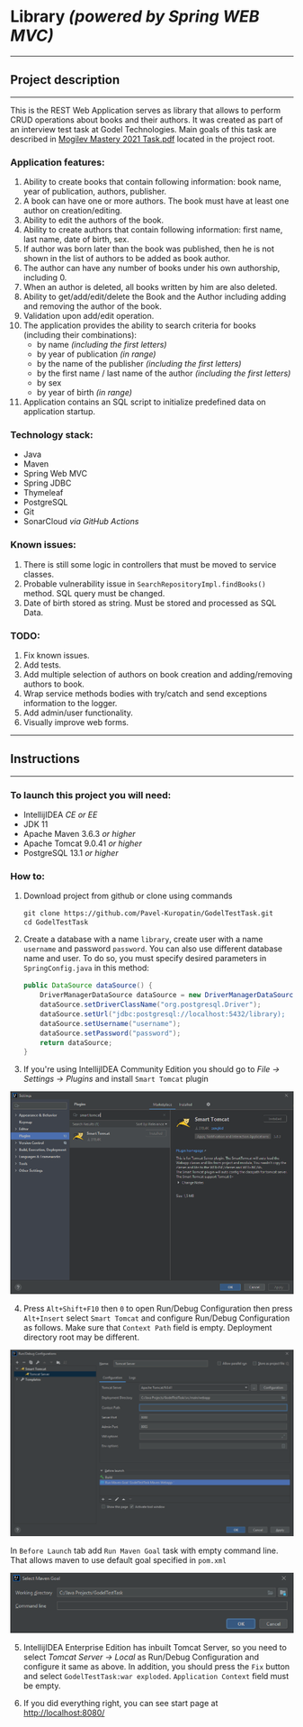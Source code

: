 # Library _(powered by Spring WEB MVC)_
***
## Project description
***
This is the REST Web Application serves as library that allows to perform CRUD operations about books and their authors. It was created as part of an interview test task at Godel Technologies.
Main goals of this task are described in [Mogilev Mastery 2021 Task.pdf](https://github.com/Pavel-Kuropatin/GodelTestTask/blob/main/Mogilev%20Mastery%202021%20Task.pdf) located in the project root.

### Application features:
1. Ability to create books that contain following information: book name, year of publication, authors, publisher.
2. A book can have one or more authors. The book must have at least one author on creation/editing.
3. Ability to edit the authors of the book.
4. Ability to create authors that contain following information: first name, last name, date of birth, sex.
5. If author was born later than the book was published, then he is not shown in the list of authors to be added as book author.
6. The author can have any number of books under his own authorship, including 0.
7. When an author is deleted, all books written by him are also deleted.
8. Ability to get/add/edit/delete the Book and the Author including adding and removing the author of the book.
9. Validation upon add/edit operation.
10. The application provides the ability to search criteria for books (including their combinations):
    - by name _(including the first letters)_
    - by year of publication _(in range)_
    - by the name of the publisher _(including the first letters)_
    - by the first name / last name of the author _(including the first letters)_
    - by sex
    - by year of birth _(in range)_
11. Application contains an SQL script to initialize predefined data on application startup.

### Technology stack:
- Java
- Maven
- Spring Web MVC
- Spring JDBC
- Thymeleaf
- PostgreSQL
- Git
- SonarCloud _via GitHub Actions_

### Known issues:
1. There is still some logic in controllers that must be moved to service classes.
2. Probable vulnerability issue in `SearchRepositoryImpl.findBooks()` method. SQL query must be changed.
3. Date of birth stored as string. Must be stored and processed as SQL Data.

### TODO:
1. Fix known issues.
2. Add tests.
3. Add multiple selection of authors on book creation and adding/removing authors to book.
4. Wrap service methods bodies with try/catch and send exceptions information to the logger.
5. Add admin/user functionality.
6. Visually improve web forms.

***
## Instructions
***
### To launch this project you will need:
- IntellijIDEA _CE or EE_
- JDK 11
- Apache Maven 3.6.3 _or higher_
- Apache Tomcat 9.0.41 _or higher_
- PostgreSQL 13.1 _or higher_

### How to:

1. Download project from github or clone using commands

    ```
    git clone https://github.com/Pavel-Kuropatin/GodelTestTask.git
    cd GodelTestTask
    ```

2. Create a database with a name `library`, create user with a name `username` and password `password`.
   You can also use different database name and user. To do so, you must specify desired parameters in `SpringConfig.java` in this method:

    ```java
    public DataSource dataSource() {
        DriverManagerDataSource dataSource = new DriverManagerDataSource();
        dataSource.setDriverClassName("org.postgresql.Driver");
        dataSource.setUrl("jdbc:postgresql://localhost:5432/library);
        dataSource.setUsername("username");
        dataSource.setPassword("password");
        return dataSource;
    }
    ```

3. If you're using IntellijIDEA Community Edition you should go to _File -> Settings -> Plugins_ and install `Smart Tomcat` plugin


![Smart Tomcat Plugin](images/Smart%20Tomcat%20Plugin.png)


4. Press `Alt+Shift+F10` then `0` to open Run/Debug Configuration then press `Alt+Insert` select `Smart Tomcat` and configure Run/Debug Configuration as follows. Make sure that `Context Path` field is empty. Deployment directory root may be different.


![Smart Tomcat Plugin](images/Create%20Run-Debug%20Configuration.png)


In `Before Launch`</span> tab add `Run Maven Goal` task with empty command line. That allows maven to use default goal specified in `pom.xml`


![Smart Tomcat Plugin](images/Select%20Maven%20Goal.png)


5. IntellijIDEA Enterprise Edition has inbuilt Tomcat Server, so you need to select _Tomcat Server -> Local_ as Run/Debug Configuration and configure it same as above. In addition, you should press the `Fix` button and select `GodelTestTask:war exploded`. `Application Context` field must be empty.


6. If you did everything right, you can see start page at [http://localhost:8080/](http://localhost:8080/)